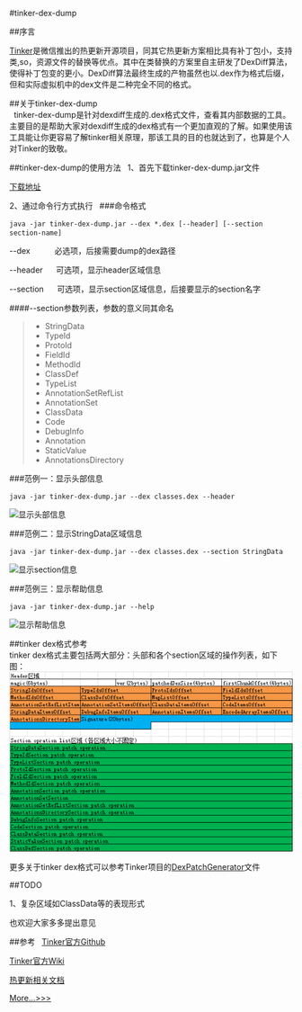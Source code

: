#tinker-dex-dump

##序言  

[Tinker](https://github.com/Tencent/tinker)是微信推出的热更新开源项目，同其它热更新方案相比具有补丁包小，支持类,so，资源文件的替换等优点。其中在类替换的方案里自主研发了DexDiff算法，使得补丁包变的更小。DexDiff算法最终生成的产物虽然也以.dex作为格式后缀，但和实际虚拟机中的dex文件是二种完全不同的格式。  

##关于tinker-dex-dump  
  
tinker-dex-dump是针对dexdiff生成的.dex格式文件，查看其内部数据的工具。主要目的是帮助大家对dexdiff生成的dex格式有一个更加直观的了解。如果使用该工具能让你更容易了解tinker相关原理，那该工具的目的也就达到了，也算是个人对Tinker的致敬。  

  
  
##tinker-dex-dump的使用方法  
1、首先下载tinker-dex-dump.jar文件  

[下载地址](https://github.com/LaurenceYang/tinker-dex-dump/blob/master/lib/tinker-dex-dump.jar)
  
2、通过命令行方式执行  
###命令格式
  
 ```
 java -jar tinker-dex-dump.jar --dex *.dex [--header] [--section section-name]
 ```
 --dex            必选项，后接需要dump的dex路径  
 
 --header      可选项，显示header区域信息
 
 --section      可选项，显示section区域信息，后接要显示的section名字  
 
 
####--section参数列表，参数的意义同其命名
 
> * StringData
> * TypeId
> * ProtoId
> * FieldId
> * MethodId
> * ClassDef
> * TypeList
> * AnnotationSetRefList
> * AnnotationSet
> * ClassData
> * Code
> * DebugInfo
> * Annotation
> * StaticValue
> * AnnotationsDirectory
 
###范例一：显示头部信息  
```
java -jar tinker-dex-dump.jar --dex classes.dex --header
```
![显示头部信息](https://github.com/LaurenceYang/tinker-dex-dump/blob/master/asserts/command_show_header.png)

###范例二：显示StringData区域信息   
```
java -jar tinker-dex-dump.jar --dex classes.dex --section StringData
```
![显示section信息](https://github.com/LaurenceYang/tinker-dex-dump/blob/master/asserts/command_show_section.png)

###范例三：显示帮助信息  
```
java -jar tinker-dex-dump.jar --help
```
![显示帮助信息](https://github.com/LaurenceYang/tinker-dex-dump/blob/master/asserts/command_show_help.png)
  
##tinker dex格式参考  
tinker dex格式主要包括两大部分：头部和各个section区域的操作列表，如下图：
![tinker dex format](https://github.com/LaurenceYang/tinker-dex-dump/blob/master/asserts/dex%20format.png)  
  
更多关于tinker dex格式可以参考Tinker项目的[DexPatchGenerator](https://github.com/Tencent/tinker/blob/master/tinker-build/tinker-patch-lib/src/main/java/com/tencent/tinker/build/dexpatcher/DexPatchGenerator.java)文件  

##TODO  
  
1、复杂区域如ClassData等的表现形式  

也欢迎大家多多提出意见  



##参考  
[Tinker官方Github](https://github.com/Tencent/tinker)  

[Tinker官方Wiki](https://github.com/Tencent/tinker/wiki)  

[热更新相关文档](https://github.com/LaurenceYang/article)  

[More...>>>](http://www.cnblogs.com/yyangblog/)
